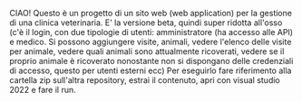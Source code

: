CIAO!
Questo è un progetto di un sito web (web application) per la gestione di una clinica veterinaria. E' la versione beta, quindi super ridotta all'osso (c'è il login, con due tipologie di utenti:
amministratore (ha accesso alle API) e medico. 
Si possono aggiungere visite, animali, vedere l'elenco delle visite per animale, vedere quali animali sono attualmente ricoverati, vedere se il proprio animale è ricoverato nonostante non si dispongano delle credenziali di accesso, questo per utenti esterni ecc)
Per eseguirlo fare riferimento alla cartella zip sull'altra repository, estrai il contenuto, apri con visual studio 2022 e fare il run.
